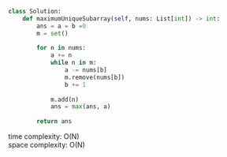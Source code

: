 ```python
class Solution:
    def maximumUniqueSubarray(self, nums: List[int]) -> int:
        ans = a = b =0
        m = set()
        
        for n in nums:
            a += n
            while n in m:
                a -= nums[b]
                m.remove(nums[b])
                b += 1
        
            m.add(n)
            ans = max(ans, a)
        
        return ans
```

time complexity: O(N)           
space complexity: O(N)